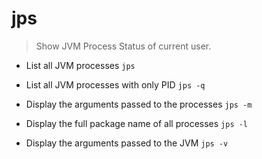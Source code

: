 # jps
> Show JVM Process Status of current user.

- List all JVM processes
`jps`

- List all JVM processes with only PID
`jps -q`

- Display the arguments passed to the processes
`jps -m`

- Display the full package name of all processes
`jps -l`

- Display the arguments passed to the JVM
`jps -v`
